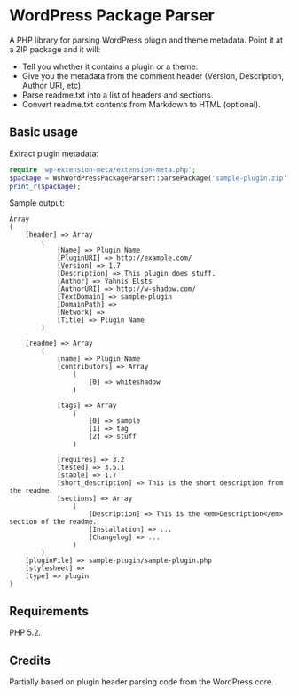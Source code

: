 WordPress Package Parser
========================

A PHP library for parsing WordPress plugin and theme metadata. Point it at a ZIP package and it will:

- Tell you whether it contains a plugin or a theme.
- Give you the metadata from the comment header (Version, Description, Author URI, etc).
- Parse readme.txt into a list of headers and sections.
- Convert readme.txt contents from Markdown to HTML (optional).

Basic usage
-----------

Extract plugin metadata:

```php
require 'wp-extension-meta/extension-meta.php';
$package = WshWordPressPackageParser::parsePackage('sample-plugin.zip', true);
print_r($package);
```

Sample output:

```
Array
(
    [header] => Array
        (
            [Name] => Plugin Name
            [PluginURI] => http://example.com/
            [Version] => 1.7
            [Description] => This plugin does stuff.
            [Author] => Yahnis Elsts
            [AuthorURI] => http://w-shadow.com/
            [TextDomain] => sample-plugin
            [DomainPath] => 
            [Network] => 
            [Title] => Plugin Name
        )

    [readme] => Array
        (
            [name] => Plugin Name
            [contributors] => Array
                (
                    [0] => whiteshadow
                )

            [tags] => Array
                (
                    [0] => sample
                    [1] => tag
                    [2] => stuff
                )

            [requires] => 3.2
            [tested] => 3.5.1
            [stable] => 1.7
            [short_description] => This is the short description from the readme. 
            [sections] => Array
                (
                    [Description] => This is the <em>Description</em> section of the readme.
                    [Installation] => ...
                    [Changelog] => ...
                )
        )
    [pluginFile] => sample-plugin/sample-plugin.php
    [stylesheet] => 
    [type] => plugin
)
```

Requirements
------------
PHP 5.2. 

Credits
-------
Partially based on plugin header parsing code from the WordPress core.
